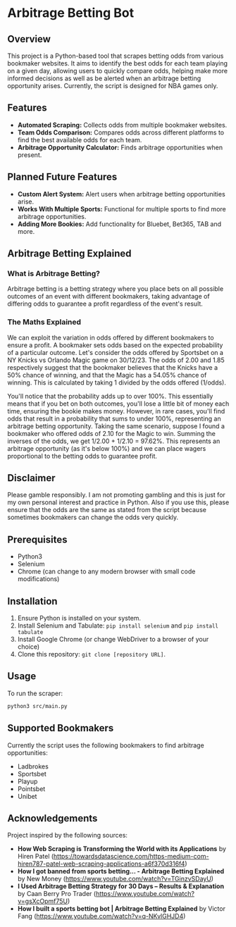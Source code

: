 # Arbitrage Betting Bot

## Overview
This project is a Python-based tool that scrapes betting odds from various bookmaker websites. It aims to identify the best odds for each team playing on a given day, allowing users to quickly compare odds,
helping make more informed decisions as well as be alerted when an arbitrage betting opportunity arises. Currently, the script is designed for NBA games only.

## Features
- **Automated Scraping:** Collects odds from multiple bookmaker websites.
- **Team Odds Comparison:** Compares odds across different platforms to find the best available odds for each team.
- **Arbitrage Opportunity Calculator:** Finds arbitrage opportunities when present.

## Planned Future Features
- **Custom Alert System:** Alert users when arbitrage betting opportunities arise.
- **Works With Multiple Sports:** Functional for multiple sports to find more arbitrage opportunities. 
- **Adding More Bookies:** Add functionality for Bluebet, Bet365, TAB and more.

## Arbitrage Betting Explained

### What is Arbitrage Betting?
Arbitrage betting is a betting strategy where you place bets on all possible outcomes of an event with different bookmakers, taking advantage of differing odds to guarantee a profit regardless of the event's result.

### The Maths Explained
We can exploit the variation in odds offered by different bookmakers to ensure a profit. A bookmaker sets odds based on the expected probability of a particular outcome. Let's consider the odds offered
by Sportsbet on a NY Knicks vs Orlando Magic game on 30/12/23. The odds of 2.00 and 1.85 respectively suggest that the bookmaker believes that the Knicks have a 50% chance of winning, and that the
Magic has a 54.05% chance of winning. This is calculated by taking 1 divided by the odds offered (1/odds). 

You'll notice that the probability adds up to over 100%. This essentially means that if you bet on both outcomes, you'll lose a little bit of money each time, ensuring the bookie makes money.
However, in rare cases, you'll find odds that result in a probability that sums to under 100%, representing an arbitrage betting opportunity. Taking the same scenario, suppose I found a bookmaker who offered odds of 2.10 for the Magic to win. Summing the inverses of the odds, we get 1/2.00 + 1/2.10 = 97.62%. This represents an arbitrage opportunity (as it's below 100%) and we can place wagers proportional to the betting odds to guarantee profit.

## Disclaimer
Please gamble responsibly. I am not promoting gambling and this is just for my own personal interest and practice in Python. Also if you use this,
please ensure that the odds are the same as stated from the script because sometimes bookmakers can change the odds very quickly.

## Prerequisites
- Python3
- Selenium
- Chrome (can change to any modern browser with small code modifications)

## Installation
1. Ensure Python is installed on your system.
2. Install Selenium and Tabulate: `pip install selenium` and `pip install tabulate`
3. Install Google Chrome (or change WebDriver to a browser of your choice)
4. Clone this repository: `git clone [repository URL]`.

## Usage
To run the scraper:
```bash
python3 src/main.py
```

## Supported Bookmakers
Currently the script uses the following bookmakers to find arbitrage opportunities:
- Ladbrokes
- Sportsbet
- Playup
- Pointsbet
- Unibet

## Acknowledgements
Project inspired by the following sources:
- **How Web Scraping is Transforming the World with its Applications** by Hiren Patel (https://towardsdatascience.com/https-medium-com-hiren787-patel-web-scraping-applications-a6f370d316f4)
- **How I got banned from sports betting... - Arbitrage Betting Explained** by New Money (https://www.youtube.com/watch?v=TGinzvSDayU)
- **I Used Arbitrage Betting Strategy for 30 Days – Results & Explanation** by Caan Berry Pro Trader (https://www.youtube.com/watch?v=gsXcOpmf75U)
- **How I built a sports betting bot | Arbitrage Betting Explained** by Victor Fang (https://www.youtube.com/watch?v=q-NKvlGHJD4)
